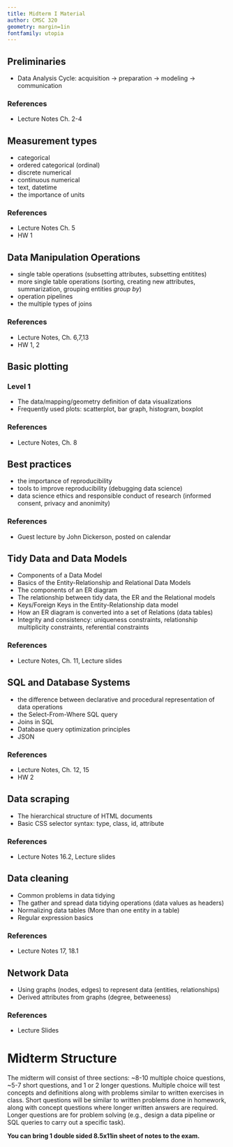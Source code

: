 ```yaml
---
title: Midterm I Material
author: CMSC 320
geometry: margin=1in
fontfamily: utopia
---
```


## Preliminaries

- Data Analysis Cycle: acquisition -> preparation -> modeling -> communication

### References

- Lecture Notes Ch. 2-4

## Measurement types

- categorical
- ordered categorical (ordinal) 
- discrete numerical
- continuous numerical
- text, datetime
- the importance of units

### References

- Lecture Notes Ch. 5
- HW 1

## Data Manipulation Operations

- single table operations (subsetting attributes, subsetting entitites)
- more single table operations (sorting, creating new attributes, summarization, grouping entities _group by_)
- operation pipelines
- the multiple types of joins 

### References

- Lecture Notes, Ch. 6,7,13
- HW 1, 2

## Basic plotting

### Level 1

- The data/mapping/geometry definition of data visualizations
- Frequently used plots: scatterplot, bar graph, histogram, boxplot

### References

- Lecture Notes, Ch. 8

## Best practices

- the importance of reproducibility
- tools to improve reproducibility (debugging data science)
- data science ethics and responsible conduct of research (informed consent, privacy and anonimity)


### References

- Guest lecture by John Dickerson, posted on calendar

## Tidy Data and Data Models

- Components of a Data Model
- Basics of the Entity-Relationship and Relational Data Models
- The components of an ER diagram
- The relationship between tidy data, the ER and the Relational models
- Keys/Foreign Keys in the Entity-Relationship data model
- How an ER diagram is converted into a set of Relations (data tables)
- Integrity and consistency: uniqueness constraints, relationship multiplicity constraints, referential constraints

### References

- Lecture Notes, Ch. 11, Lecture slides

## SQL and Database Systems

- the difference between declarative and procedural representation of data operations
- the Select-From-Where SQL query
- Joins in SQL
- Database query optimization principles
- JSON

### References

- Lecture Notes, Ch. 12, 15
- HW 2

## Data scraping

- The hierarchical structure of HTML documents
- Basic CSS selector syntax: type, class, id, attribute

### References

- Lecture Notes 16.2, Lecture slides

## Data cleaning

- Common problems in data tidying
- The gather and spread data tidying operations (data values as headers)
- Normalizing data tables (More than one entity in a table)
- Regular expression basics

### References

- Lecture Notes 17, 18.1

## Network Data

- Using graphs (nodes, edges) to represent data (entities, relationships)
- Derived attributes from graphs (degree, betweeness)

### References

- Lecture Slides

# Midterm Structure

The midterm will consist of three sections: ~8-10 multiple choice questions, ~5-7 short questions, and 1 or 2 longer questions. 
Multiple choice will test concepts and definitions along with problems similar to written exercises in class. Short questions will
be similar to written problems done in homework, along with concept questions where longer written answers are required.
Longer questions are for problem solving (e.g., design a data pipeline or SQL queries to carry out a specific task).

**You can bring 1 double sided 8.5x11in sheet of notes to the exam.**
